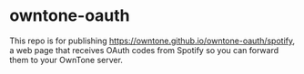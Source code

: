 # owntone-oauth

This repo is for publishing https://owntone.github.io/owntone-oauth/spotify, a
web page that receives OAuth codes from Spotify so you can forward them to your
OwnTone server.
